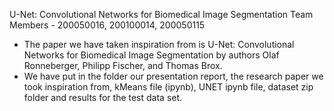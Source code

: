 U-Net: Convolutional Networks for Biomedical Image Segmentation
Team Members - 200050016, 200100014, 200050115
- The paper we have taken inspiration from is U-Net: Convolutional Networks for Biomedical
Image Segmentation by authors Olaf Ronneberger, Philipp Fischer, and Thomas Brox.
- We have put in the folder our presentation report, the research paper we took inspiration from, kMeans file (ipynb), UNET ipynb file, dataset zip folder and results for the test data set.
